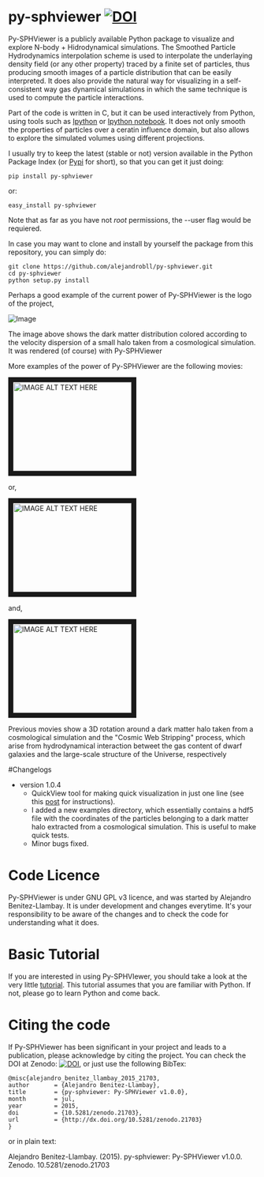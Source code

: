 # py-sphviewer [![DOI](https://zenodo.org/badge/doi/10.5281/zenodo.21703.svg)](http://dx.doi.org/10.5281/zenodo.21703)



Py-SPHViewer is a publicly available Python package to visualize and explore N-body + Hidrodynamical simulations. The Smoothed Particle Hydrodynamics interpolation scheme is used to interpolate the underlaying density field (or any other property) traced by a finite set of particles, thus producing smooth images of a particle distribution that can be easily interpreted. It does also provide the natural way for visualizing in a self-consistent way gas dynamical simulations in which the same technique is used to compute the particle interactions.

Part of the code is written in C, but it can be used interactively from Python, using tools such as [Ipython](http://ipython.org/) or [Ipython notebook](http://ipython.org/). It does not only smooth the properties of particles over a ceratin influence domain, but also allows to explore the simulated volumes using different projections. 
 
I usually try to keep the latest (stable or not) version available in the Python Package Index (or [Pypi](https://pypi.python.org/pypi?:action=display&name=py-sphviewer&version=0.166) for short), so that you can get it just doing:

    pip install py-sphviewer 

or:

    easy_install py-sphviewer 

Note that as far as you have not *root* permissions, the --user flag would be requiered.

In case you may want to clone and install by yourself the package from this repository, you can simply do:

    git clone https://github.com/alejandrobll/py-sphviewer.git
    cd py-sphviewer
    python setup.py install

Perhaps a good example of the current power of Py-SPHViewer is the logo of the project, 

![Image](https://raw.githubusercontent.com/alejandrobll/py-sphviewer/master/wiki/pysph-logo_small.png)

The image above shows the dark matter distribution colored according to the velocity dispersion of a small halo taken from a cosmological simulation. It was rendered (of course) with Py-SPHViewer

More examples of the power of Py-SPHViewer are the following movies:

<a href="http://www.youtube.com/watch?v=4ZIgVbNlDU4
" target="_blank"><img src="http://img.youtube.com/vi/vqGYURAgYUY/0.jpg" 
alt="IMAGE ALT TEXT HERE" width="240" height="180" border="10" /></a>

or, 

<a href="http://www.youtube.com/watch?feature=player_embedded&v=O6Adwk41J58
" target="_blank"><img src="http://img.youtube.com/vi/O6Adwk41J58/0.jpg" 
alt="IMAGE ALT TEXT HERE" width="240" height="180" border="10" /></a>

and, 

<a href="http://www.youtube.com/watch?feature=player_embedded&v=XOcCguGU0cE
" target="_blank"><img src="http://img.youtube.com/vi/XOcCguGU0cE/0.jpg" 
alt="IMAGE ALT TEXT HERE" width="240" height="180" border="10" /></a>

Previous movies show a 3D rotation around a dark matter halo taken from a cosmological simulation and the "Cosmic Web Stripping" process, which arise from hydrodynamical interaction betweet the gas content of dwarf galaxies and the large-scale structure of the Universe, respectively

#Changelogs
- version 1.0.4
   * QuickView tool for making quick visualization in just one line (see this [post](https://alejandrobll.wordpress.com/2016/05/04/using-quickview-from-py-sphviewer-1-0-4/) for instructions).
   * I added a new examples directory, which essentially contains a hdf5 file with the coordinates of the particles belonging to a dark matter halo extracted from a cosmological simulation. This is useful to make quick tests. 
   * Minor bugs fixed.


# Code Licence

Py-SPHViewer is under GNU GPL v3 licence, and was started by Alejandro Benitez-Llambay. It is under development and changes everytime. It's your responsibility to be aware of the changes and to check the code for understanding what it does.

# Basic Tutorial

If you are interested in using Py-SPHVIewer, you should take a look at the very little [tutorial](http://nbviewer.ipython.org/urls/raw.githubusercontent.com/alejandrobll/py-sphviewer/master/wiki/tutorial_sphviewer.ipynb). This tutorial assumes that you are familiar with Python. If not, please go to learn Python and come back. 

# Citing the code

If Py-SPHViewer has been significant in your project and leads to a publication, please acknowledge by citing the project. You can check the DOI at Zenodo: [![DOI](https://zenodo.org/badge/doi/10.5281/zenodo.21703.svg)](http://dx.doi.org/10.5281/zenodo.21703), or just use the following BibTex:

    @misc{alejandro_benitez_llambay_2015_21703,
    author       = {Alejandro Benitez-Llambay},
    title        = {py-sphviewer: Py-SPHViewer v1.0.0},
    month        = jul,
    year         = 2015,
    doi          = {10.5281/zenodo.21703},
    url          = {http://dx.doi.org/10.5281/zenodo.21703}
    }

or in plain text:

Alejandro Benitez-Llambay. (2015). py-sphviewer: Py-SPHViewer v1.0.0. Zenodo. 10.5281/zenodo.21703

